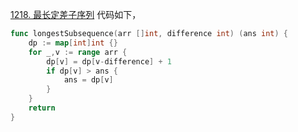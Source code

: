 [1218. 最长定差子序列](https://leetcode.cn/problems/longest-arithmetic-subsequence-of-given-difference/description/)
代码如下，
```go
func longestSubsequence(arr []int, difference int) (ans int) {
    dp := map[int]int {}
    for _,v := range arr {
        dp[v] = dp[v-difference] + 1
        if dp[v] > ans {
            ans = dp[v]
        }
    }
    return 
}
```